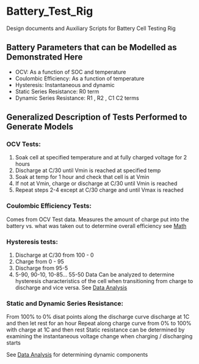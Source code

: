 # Battery_Test_Rig
Design documents and Auxiliary Scripts for Battery Cell Testing Rig

## Battery Parameters that can be Modelled as Demonstrated Here
- OCV: As a function of SOC and temperature
- Coulombic Efficiency: As a function of temperature
- Hysteresis: Instantaneous and dynamic
- Static Series Resistance: R0 term
- Dynamic Series Resistance: R1 , R2 , C1 C2 terms
## Generalized Description of Tests Performed to Generate Models
### OCV Tests:

1. Soak cell at specified temperature and at fully charged voltage for 2 hours
2. Discharge at C/30 until Vmin is reached at specified temp
3. Soak at temp for 1 hour and check that cell is at Vmin
4. If not at Vmin, charge or discharge at C/30 until Vmin is reached
5. Repeat steps 2-4 except at C/30 charge and until Vmax is reached
### Coulombic Efficiency Tests:

Comes from OCV Test data. Measures the amount of charge put into the battery vs. 
what was taken out to determine overall efficiency see [Math](#math)

### Hysteresis tests:

1. Discharge at C/30 from 100 - 0
2. Charge from 0 - 95
3. Discharge from 95-5
4. 5-90, 90-10, 10-85... 55-50
Data Can be analyzed to determine hysteresis characteristics of the cell when 
transitioning from charge to discharge and vice versa. See [Data Analysis](#data-analysis)

### Static and Dynamic Series Resistance:

From 100% to 0% disat points along the discharge curve discharge at 1C and then let rest for an hour
Repeat along charge curve from 0% to 100% with charge at 1C and then rest
Static resistance can be determined by examining the instantaneous voltage change when charging / discharging starts

See [Data Analysis](#data-analysis) for determining dynamic components

